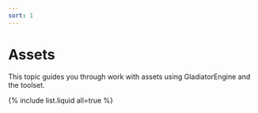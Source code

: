 ```yaml
---
sort: 1
---
```


# Assets

This topic guides you through work with assets using GladiatorEngine and the toolset.

{% include list.liquid all=true %}

